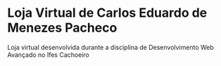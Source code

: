 #  Loja Virtual de Carlos Eduardo de Menezes Pacheco

Loja virtual desenvolvida durante a disciplina de Desenvolvimento Web Avançado no Ifes Cachoeiro